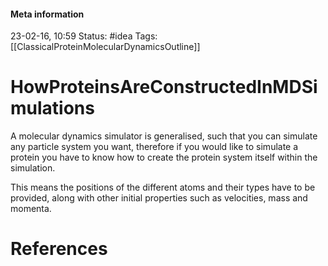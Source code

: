 #### Meta information
23-02-16, 10:59
Status: #idea
Tags: [[ClassicalProteinMolecularDynamicsOutline]]





# HowProteinsAreConstructedInMDSimulations

A molecular dynamics simulator is generalised,  such that you can simulate any particle system you want, therefore if you would like to simulate a protein you have to know how to create the protein system itself within the simulation.

This means the positions of the different atoms and their types have to be provided, along with other initial properties such as velocities, mass and momenta.





# References
